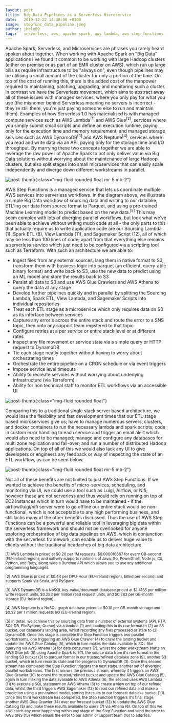 ```yaml
---
layout: post
title:  Big Data Pipelines as a Serverless Microservice
date:   2019-12-22 14:38:00 +0100
image:  stepfunc_data_pipeline.jpeg
author: jhole89
tags:   serverless, aws, apache spark, aws lambda, aws step functions
---
```


Apache Spark, Serverless, and Microservices are phrases you rarely heard spoken about together. When working with 
Apache Spark on "Big Data" applications I've found it common to be working with large Hadoop clusters (either on
premise or as part of an EMR cluster on AWS), which run up large bills as require infrastructure to be "always on", 
even though pipelines may be utilising a small amount of the cluster for only a portion of the time. On top of the cost
of running this, there is the added cost of the manpower required to maintaining, patching, upgrading, and monitoring
such a cluster. In contrast we have the Serverless movement, which aims to abstract away all of these issues with 
managed services, where you only pay for what you use (the misnomer behind Serverless meaning no servers is 
incorrect - they're still there, you're just paying someone else to run and maintain them). Examples of how Serverless
1.0 has materialised is with managed compute services such as AWS Lambda<sup>[1]</sup> and AWS Glue<sup>[2]</sup>, 
services where you simply submit small scripts and define an execution runtime, paying only for the execution time and 
memory requirement; and managed storage services such as AWS DynamoDB<sup>[3]</sup> and AWS Neptune<sup>[4]</sup>, 
services where you read and write data via an API, paying only for the storage time and I/O throughput. By marrying 
these two concepts together we are able to leverage the raw power of Apache Spark to not only deliver value via Big Data 
solutions without worrying about the maintenance of large Hadoop clusters, but also split stages into small microservices 
that can easily scale independently and diverge down different workstreams in parallel.

![post-thumb]({{site.baseurl}}/assets/images/blog/stepfunc_data_pipeline_numbered.jpeg){:class="img-fluid rounded float mr-5 mb-2"}

AWS Step Functions is a managed service that lets us coordinate multiple AWS services into serverless workflows. In the
diagram above, we illustrate a simple Big Data workflow of sourcing data and writing to our datalake, ETL'ing our data
from source format to Parquet, and using a pre-trained Machine Learning model to predict based on the new data.<sup>[5]</sup> 
This may seem complex with lots of diverging parallel workflows, but look what we've been able to achieve without 
writing much code at all - the only parts to this that actually require us to write application code are our Sourcing 
Lambda (1), Spark ETL (8), View Lambda (11), and Sagemaker Script (12), all of which may be less than 100 lines of code;
apart from that everything else remains a serverless service which just need to be configured via a scripting tool such 
as Terraform. With such an architecture we are able to:

* Ingest files from any external sources, lang them in native format to S3, transform them with business logic into 
parquet (an efficient, query-able binary format) and write back to S3, use the new data to predict using an ML model and
store the results back to S3
* Persist all data to S3 and use AWS Glue Crawlers and AWS Athena to query the data at any stage
* Develop further pipelines quickly and in parallel by splitting the Sourcing Lambda, Spark ETL, View Lambda, and 
Sagemaker Scripts into individual repositories
* Treat each ETL stage as a microservice which only requires data on S3 as its interface between services
* Capture any error's across the entire stack and route the error to a SNS topic, then onto any support team registered
to that topic
* Configure retries at a per service or entire stack level or at different rates
* Inspect any file movement or service state via a simple query or HTTP request to DynamoDB
* Tie each stage neatly together without having to worry about orchestrating times
* Orchestrate the entire pipeline on a CRON schedule or via event triggers
* Impose service level timeouts
* Ability to recreate services without worrying about underlying infrastructure (via Terraform)
* Ability for non technical staff to monitor ETL workflows via an accessible UI

![post-thumb]({{site.baseurl}}/assets/images/blog/asl_example.png){:class="img-fluid rounded float"}

Comparing this to a traditional single stack server based architecture, we would lose the flexibility and fast 
development times that our ETL stage based microservices give us; have to manage numerous servers, clusters, and 
docker containers to run the necessary lambda and spark scripts; code in custom error handling to each service and 
trigger an email alert which would also need to be managed; manage and configure any databases for multi zone 
replication and fail-over; and run a number of distributed Hadoop applications. On top of all of this we would also lack
any UI to give developers or engineers any feedback or way of inspecting the state of an ETL workflow, as can be seen 
below.

![post-thumb]({{site.baseurl}}/assets/images/blog/state_machines.png){:class="img-fluid rounded float mr-5 mb-2"}

Not all of these benefits are not limited to just AWS Step Functions. If we wanted to achieve the benefits of 
micro-services, scheduling, and monitoring via UI, we could use a tool such as Luigi, Airflow, or Nifi; however these 
are not serverless and thus would rely on running on top of EC2 instances which in turn would have to be maintained - 
if the airflow/luigi/nifi server were to go offline our entire stack would be non-functional, which is not acceptable
to any high performing business, and still lacks many of the other benefits discussed. Thus the use of AWS Step 
Functions can be a powerful and reliable tool in leveraging big data within the serverless framework and should not be
overlooked for anyone exploring orchestration of big data pipelines on AWS, which in conjunction with the serverless
framework, can enable us to deliver huge value to clients without the traditional headaches of big data architecture.

<sup>[1] AWS Lambda is priced at $0.20 per 1M requests, $0.000016667 for every GB-second (EU-Ireland region); and  natively 
supports runtime's of Java, Go, PowerShell, Node.js, C#, Python, and Ruby, along wide a Runtime API which allows you to 
use any additional programming languages.</sup>

<sup>[2] AWS Glue is priced at $0.44 per DPU-Hour (EU-Ireland region), billed per second; and supports Spark via Scala, and 
PySpark.</sup>

<sup>[3] AWS DynamoDB is a NoSQL key-value/document database priced at $1.4135 per million write request units, $0.283 
per million read request units, and $0.283 per GB-month storage (EU-Ireland region).</sup>

<sup>[4] AWS Neptune is a NoSQL graph database priced at $0.10 per GB-month storage and $0.22 per 1 million requests I/O
(EU-Ireland region).</sup>

<sup>[5] In detail, we achieve this by sourcing data from a number of external systems (API, FTP, SQL DB, FileSystem, 
Queue) via a lambda (1) and loading this in its raw format to (2) an S3 bucket, our datalake's landing area, whilst 
recording any files processed or state to (3) DynamoDB. Once this stage is complete the Step Function triggers two parallel 
workstreams, one triggering an AWS Glue Crawler (4) to crawl the landing bucket and update the AWS Glue Catalog (5), 
which in turn makes the data available to SQL-like querying via AWS Athena (6) for data consumers (7); whilst the other 
workstream starts an AWS Glue job (8) using Apache Spark to ETL the source data from it's raw format in the landing S3 
bucket (3) to parquet format in our trusted/refined datalake zone (9), another S3 bucket, which in turn records state 
and file progress to DynamoDB (3). Once this second stream has completed the Step Function triggers the next stage, 
another set of diverging parallel workstreams. The first mirrors the previous stream, whereby it triggers an AWS Glue 
Crawler (10) to crawl the trusted/refined bucket and update the AWS Glue Catalog (5), again in turn making the data 
available to AWS Athena (6); the second uses AWS Lambda (11) to execute a SQL statement on AWS Athena (6) to create a 
view on top of our refined data; whilst the third triggers AWS Sagemaker (12) to read our refined data and make a 
prediction using a pre-trained model, storing itsresults to our forecast datalake bucket (13). Once this third 
workstream has completed, the Step Function triggers it's final stage, another AWS Glue Crawler (14) over our forecast 
bucket (13) to update the AWS Glue Catalog (5) and make these results available to users (7) via Athena (6). On top of 
this we also catch any error happening within any stage of the Step Function and send the error to AWS SNS (15) which 
emails the error to our admin or support team (16) to address.</sup>